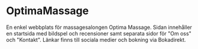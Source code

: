 # OptimaMassage

En enkel webbplats för massagesalongen Optima Massage. Sidan innehåller en startsida med bildspel och recensioner samt separata sidor för "Om oss" och "Kontakt". Länkar finns till sociala medier och bokning via Bokadirekt.
